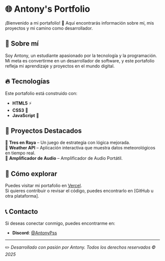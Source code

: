 # 🌐 Antony's Portfolio
¡Bienvenido a mi portafolio! 🚀 Aquí encontrarás información sobre mí, mis proyectos y mi camino como desarrollador.

## 📌 Sobre mí
Soy Antony, un estudiante apasionado por la tecnología y la programación. Mi meta es convertirme en un desarrollador de software, y este portafolio refleja mi aprendizaje y proyectos en el mundo digital.

## 🔥 Tecnologías
Este portafolio está construido con:
- **HTML5** ⚡
- **CSS3** 🎨
- **JavaScript** 🧠

## 📂 Proyectos Destacados
🔹 **Tres en Raya** – Un juego de estrategia con lógica mejorada.   
🔹 **Weather API** – Aplicación interactiva que muestra datos meteorológicos en tiempo real.    
🔹 **Amplificador de Audio** – Amplificador de Audio Portátil.  

## 🚀 Cómo explorar
Puedes visitar mi portafolio en [Vercel](https://antony-portafolio.vercel.app/).  
Si quieres contribuir o revisar el código, puedes encontrarlo en [GitHub u otra plataforma].

## 📞 Contacto
Si deseas conectar conmigo, puedes encontrarme en:
- **Discord**: [@AntonyPss](https://discordapp.com/users/1054285690344587294)

---

✏️ _Desarrollado con pasión por Antony. Todos los derechos reservados © 2025_
